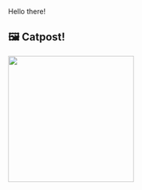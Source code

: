 Hello there!



## 🖼️ Catpost!

<sub>
    <img src="https://cdn2.thecatapi.com/images/av8.jpg" height="256">
</sub>

